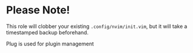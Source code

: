 # Please Note!

This role will clobber your existing `.config/nvim/init.vim`, but it will take a timestamped backup beforehand.

Plug is used for plugin management
